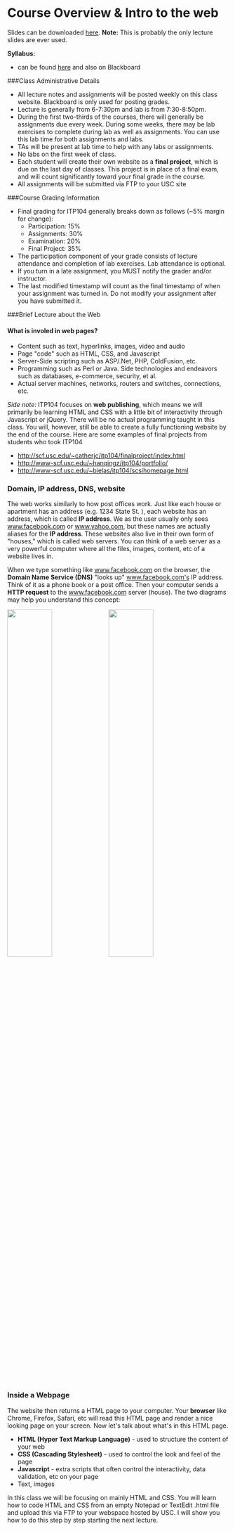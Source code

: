 Course Overview & Intro to the web
==========

Slides can be downloaded [here](/slides/104/itp104_lecture_w01_sp2016.pdf). **Note:** This is probably the only lecture slides are ever used. 

**Syllabus:**
* can be found [here](http://web-app.usc.edu/soc/syllabus/20163/31809.pdf) and also on Blackboard

###Class Administrative Details
* All lecture notes and assignments will be posted weekly on this class website. Blackboard is only used for posting grades.
* Lecture is generally from 6-7:30pm and lab is from 7:30-8:50pm. 
* During the first two-thirds of the courses, there will generally be assignments due every week. During some weeks, there may be lab exercises to complete during lab as well as assignments. You can use this lab time for both assignments and labs.
* TAs will be present at lab time to help with any labs or assignments. 
* No labs on the first week of class.
* Each student will create their own website as a **final project**, which is due on the last day of classes. This project is in place of a final exam, and will count significantly toward your final grade in the course.
* All assignments will be submitted via FTP to your USC site

###Course Grading Information
* Final grading for ITP104 generally breaks down as follows (~5% margin for change):
	* Participation: 15%
	* Assignments: 30%
	* Examination: 20%
	* Final Project: 35%
* The participation component of your grade consists of lecture attendance and completion of lab exercises. Lab attendance is optional. 
* If you turn in a late assignment, you MUST notify the grader and/or instructor.
* The last modified timestamp will count as the final timestamp of when your assignment was turned in. Do not modify your assignment after you have submitted it. 

###Brief Lecture about the Web
#### What is involed in web pages?
* Content such as text, hyperlinks, images, video and audio
* Page "code" such as HTML, CSS, and Javascript
* Server-Side scripting such as ASP/.Net, PHP, ColdFusion, etc.
* Programming such as Perl or Java. Side technologies and endeavors such as databases, e-commerce, security, et al.
* Actual server machines, networks, routers and switches, connections, etc.

*Side note:* ITP104 focuses on **web publishing**, which means we will primarily be learning HTML and CSS with a little bit of interactivity through Javascript or jQuery. There will be no actual programming taught in this class. You will, however, still be able to create a fully functioning website by the end of the course. Here are some examples of final projects from students who took ITP104
* http://scf.usc.edu/~catherjc/itp104/finalproject/index.html
* http://www-scf.usc.edu/~hanqingz/itp104/portfolio/
* http://www-scf.usc.edu/~bielas/itp104/scsihomepage.html

### Domain, IP address, DNS, website
The web works similarly to how post offices work. Just like each house or apartment has an address (e.g. 1234 State St. ), each website has an address, which is called **IP address**. We as the user usually only sees www.facebook.com or www.yahoo.com, but these names are actually aliases for the **IP address**. These websites also live in their own form of "houses," which is called web servers. You can think of a web server as a very powerful computer where all the files, images, content, etc of a website lives in.

When we type something like www.facebook.com on the browser, the **Domain Name Service (DNS)** "looks up" www.facebook.com's IP address. Think of it as a phone book or a post office. Then your computer sends a **HTTP request** to the www.facebook.com server (house). The two diagrams may help you understand this concept:

<img width="45%" src="/images/intro_img01.png"/> 
<img width="45%" src="/images/intro_img02.png"/> 


### Inside a Webpage
The website then returns a HTML page to your computer. Your **browser** like Chrome, Firefox, Safari, etc will read this HTML page and render a nice looking page on your screen. Now let's talk about what's in this HTML page.

* **HTML (Hyper Text Markup Language)** - used to structure the content of your web
* **CSS (Cascading Stylesheet)** - used to control the look and feel of the page
* **Javascript** - extra scripts that often control the interactivity, data validation, etc on your page
* Text, images

In this class we will be focusing on mainly HTML and CSS. You will learn how to code HTML and CSS from an empty Notepad or TextEdit .html file and upload this via FTP to your webspace hosted by USC. I will show you how to do this step by step starting the next lecture.
